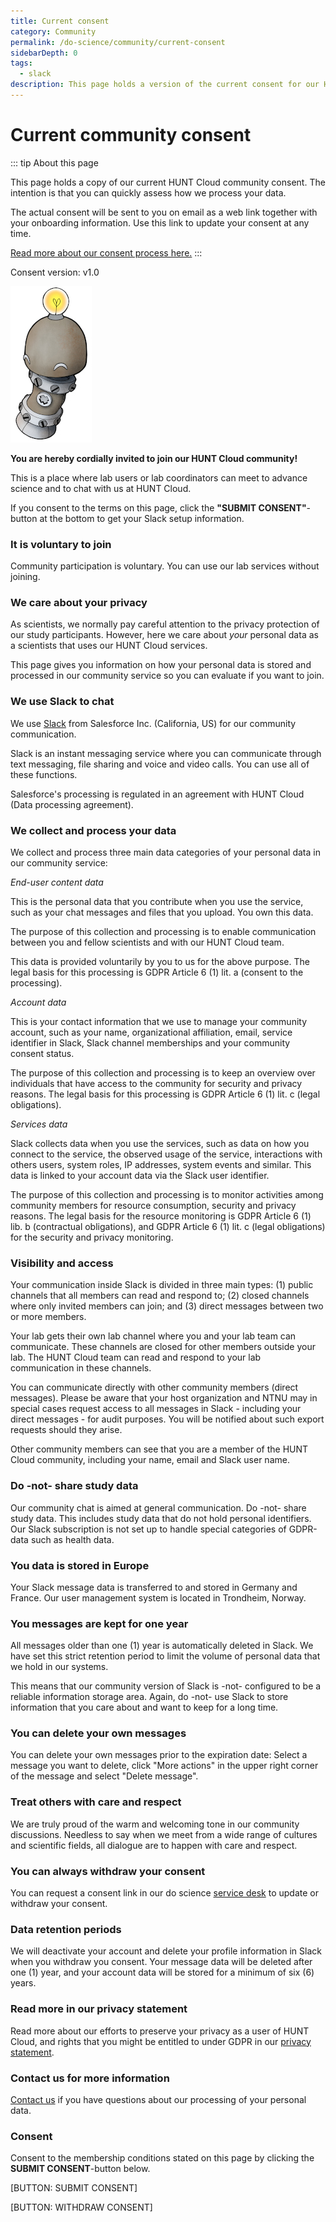 ```yaml
---
title: Current consent
category: Community
permalink: /do-science/community/current-consent
sidebarDepth: 0
tags: 
  - slack
description: This page holds a version of the current consent for our HUNT Cloud community.
---
```


<!-- 

  This page is autogenerated to ensure 
  updated version control of the consent. 
  
  Do not add text here. The original file
  is in governance/privacy/community-consent
  as hcc-doc127 

-->

# Current community consent


::: tip About this page

This page holds a copy of our current HUNT Cloud community consent. The intention is that you can quickly assess how we process your data. 

The actual consent will be sent to you on email as a web link together with your onboarding information. Use this link to update your consent at any time. 

[Read more about our consent process here.](/do-science/community/consent-information/)
:::




  Consent version: v1.0
  

!["Robot smiling"](./images/hunt-cloud_robot_happy_250.jpg)


**You are hereby cordially invited to join our HUNT Cloud community!** 

This is a place where lab users or lab coordinators can meet to advance science and to chat with us at HUNT Cloud.

If you consent to the terms on this page, click the **"SUBMIT CONSENT"**-button at the bottom to get your Slack setup information. 

### It is voluntary to join 

Community participation is voluntary. You can use our lab services without joining.

### We care about your privacy

As scientists, we normally pay careful attention to the privacy protection of our study participants. However, here we care about *your* personal data as a scientists that uses our HUNT Cloud services.

This page gives you information on how your personal data is stored and processed in our community service so you can evaluate if you want to join.

### We use Slack to chat

We use [Slack](https://slack.com/) from Salesforce Inc. (California, US) for our community communication. 

Slack is an instant messaging service where you can communicate through text messaging, file sharing and voice and video calls. You can use all of these functions.

Salesforce's processing is regulated in an agreement with HUNT Cloud (Data processing agreement).


### We collect and process your data

We collect and process three main data categories of your personal data in our community service: 

*End-user content data*

This is the personal data that you contribute when you use the service, such as your chat messages and files that you upload. You own this data.

The purpose of this collection and processing is to enable communication between you and fellow scientists and with our HUNT Cloud team. 

This data is provided voluntarily by you to us for the above purpose. The legal basis for this processing is GDPR Article 6 (1) lit. a (consent to the processing). 

*Account data*

This is your contact information that we use to manage your community account, such as your name, organizational affiliation, email, service identifier in Slack, Slack channel memberships and your community consent status. 

The purpose of this collection and processing is to keep an overview over individuals that have access to the community for security and privacy reasons. The legal basis for this processing is GDPR Article 6 (1) lit. c (legal obligations). 

*Services data*

Slack collects data when you use the services, such as data on how you connect to the service, the observed usage of the service, interactions with others users, system roles, IP addresses, system events and similar. This data is linked to your account data via the Slack user identifier.

The purpose of this collection and processing is to monitor activities among community members for resource consumption, security and privacy reasons. The legal basis for the resource monitoring is GDPR Article 6 (1) lib. b (contractual obligations), and GDPR Article 6 (1) lit. c (legal obligations) for the security and privacy monitoring.


### Visibility and access

Your communication inside Slack is divided in three main types: (1) public channels that all members can read and respond to; (2) closed channels where only invited members can join; and (3) direct messages between two or more members.

Your lab gets their own lab channel where you and your lab team can communicate. These channels are closed for other members outside your lab. The HUNT Cloud team can read and respond to your lab communication in these channels.

You can communicate directly with other community members (direct messages). Please be aware that your host organization and NTNU may in special cases request access to all messages in Slack - including your direct messages - for audit purposes. You will be notified about such export requests should they arise.

Other community members can see that you are a member of the HUNT Cloud community, including your name, email and Slack user name. 


### Do -not- share study data

Our community chat is aimed at general communication. Do -not- share study data. This includes study data that do not hold personal identifiers. Our Slack subscription is not set up to handle special categories of GDPR-data such as health data.

### You data is stored in Europe

Your Slack message data is transferred to and stored in Germany and France. Our user management system is located in Trondheim, Norway.

### You messages are kept for one year

All messages older than one (1) year is automatically deleted in Slack. We have set this strict retention period to limit the volume of personal data that we hold in our systems. 

This means that our community version of Slack is -not- configured to be a reliable information storage area. Again, do -not- use Slack to store information that you care about and want to keep for a long time.

### You can delete your own messages

You can delete your own messages prior to the expiration date: Select a message you want to delete, click "More actions" in the upper right corner of the message and select "Delete message". 

### Treat others with care and respect

We are truly proud of the warm and welcoming tone in our community discussions. Needless to say when we meet from a wide range of cultures and scientific fields, all dialogue are to happen with care and respect.

### You can always withdraw your consent

You can request a consent link in our do science [service desk](/do-science/service-desk/#request-consent-link) to update or withdraw your consent.

### Data retention periods 

We will deactivate your account and delete your profile information in Slack when you withdraw you consent. Your message data will be deleted after one (1) year, and your account data will be stored for a minimum of six (6) years.

### Read more in our privacy statement

Read more about our efforts to preserve your privacy as a user of HUNT Cloud, and rights that you might be entitled to under GDPR in our [privacy statement](/do-science/privacy-statement/). 

### Contact us for more information

[Contact us](/contact) if you have questions about our processing of your personal data.

### Consent

Consent to the membership conditions stated on this page by clicking the **SUBMIT CONSENT**-button below. 

[BUTTON: SUBMIT CONSENT]

[BUTTON: WITHDRAW CONSENT]


